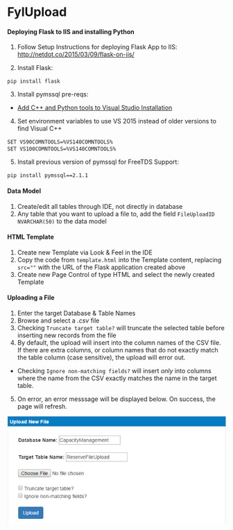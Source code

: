 # FylUpload

#### Deploying Flask to IIS and installing Python
1. Follow Setup Instructions for deploying Flask App to IIS: http://netdot.co/2015/03/09/flask-on-iis/ 

2. Install Flask: 
 ```shell
 pip install flask
 ```

3. Install pymssql pre-reqs:  
 - [Add C++ and Python tools to Visual Studio Installation](http://stackoverflow.com/questions/28251314/error-microsoft-visual-c-10-0-is-required-unable-to-find-vcvarsall-bat )
 
4. Set environment variables to use VS 2015 instead of older versions to find Visual C++
 ```shell
 SET VS90COMNTOOLS=%VS140COMNTOOLS%
 SET VS100COMNTOOLS=%VS140COMNTOOLS%
 ```
 
5. Install previous version of pymssql for FreeTDS Support: 
 ```shell
 pip install pymssql==2.1.1
 ```

#### Data Model
1. Create/edit all tables through IDE, not directly in database
2. Any table that you want to upload a file to, add the field `FileUploadID NVARCHAR(50)` to the data model

#### HTML Template
1. Create new Template via Look & Feel in the IDE
2. Copy the code from `template.html` into the Template content, replacing `src=""` with the URL of the Flask application created above
3. Create new Page Control of type HTML and select the newly created Template

#### Uploading a File
1. Enter the target Database & Table Names
2. Browse and select a *.csv* file 
3. Checking `Truncate target table?` will truncate the selected table before inserting new records from the file
4. By default, the upload will insert into the column names of the CSV file. If there are extra columns, or column names that do not exactly match the table column (case sensitive), the upload will error out.
  - Checking `Ignore non-matching fields?` will insert *only* into columns where the name from the CSV exactly matches the name in the target table.
5. On error, an error messsage will be displayed below.  On success, the page will refresh.


![Screen Shot](screen_shot.png?raw=true "Screen shot")
